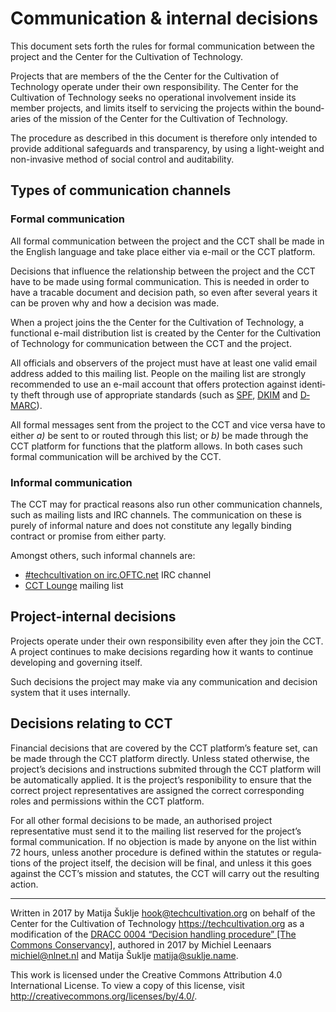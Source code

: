 # Communication & internal decisions

This document sets forth the rules for formal communication between the project and the Center for the Cultivation of Technology.

Projects that are members of the the Center for the Cultivation of Technology operate un­der their own re­spon­si­bil­i­ty. The Center for the Cultivation of Technology seeks no op­er­a­tional in­volve­ment in­side it­s member projects, and lim­its it­self to servicing the projects within the bound­aries of the mis­sion of the Center for the Cultivation of Technology.

The pro­ce­dure as de­scribed in this doc­u­ment is there­fore on­ly in­tend­ed to pro­vide ad­di­tion­al safe­guards and trans­paren­cy, by us­ing a light-weight and non-in­va­sive method of so­cial con­trol and au­ditabil­i­ty.


## Types of communication channels


### Formal communication

All formal communication between the project and the CCT shall be made in the English language and take place either via e-mail or the CCT platform.

Decisions that influence the relationship between the project and the CCT have to be made using formal communication. This is needed in order to have a tracable document and decision path, so even after several years it can be proven why and how a decision was made.

When a project joins the the Center for the Cultivation of Technology, a func­tional e-mail dis­tri­bu­tion list is cre­at­ed by the Center for the Cultivation of Technology for com­mu­ni­ca­tion be­tween the CCT and the project.

Al­l of­fi­cials and ob­servers of the project must have at least one valid email address added to this mail­ing list. Peo­ple on the mail­ing list are strongly recommended to use an e-mail ac­count that of­fers pro­tec­tion against iden­ti­ty theft through use of ap­pro­pri­ate stan­dards (such as [SPF][spf], [D­KIM][dkim] and [D­MAR­C][dmarc]).

All for­mal mes­sages sent from the project to the CCT and vice ver­sa have to either _a)_ be sen­t ­to or rout­ed through this list; or _b)_ be made through the CCT  platform for functions that the platform allows. In both cases such formal communication will be archived by the CCT.

[spf]: https://tools.ietf.org/html/rfc7208
[dkim]: https://tools.ietf.org/html/rfc7489
[dmarc]: https://tools.ietf.org/html/rfc6376


### Informal communication

The CCT may for practical reasons also run other communication channels, such as mailing lists and IRC channels. The communication on these is purely of informal nature and does not constitute any legally binding contract or promise from either party.

Amongst others, such informal channels are:

- [#techcultivation on irc.OFTC.net](irc://irc.oftc.net/#techcultivation) IRC channel
- [CCT Lounge](https://lists.techcultivation.org/mailman/listinfo/cct-lounge) mailing list


## Project-internal decisions

Projects operate under their own responsibility even after they join the CCT. A project continues to make decisions regarding how it wants to continue developing and governing itself.

Such decisions the project may make via any communication and decision system that it uses internally.


## Decisions relating to CCT

Financial decisions that are covered by the CCT platform’s feature set, can be made through the CCT platform directly. Unless stated otherwise, the project’s decisions and instructions submited through the CCT platform will be automatically applied. It is the project’s responibility to ensure that the correct project representatives are assigned the correct corresponding roles and permissions within the CCT platform.

For all other for­mal de­ci­sions to be made, an authorised project representative must send it to the ­mail­ing list reserved for the project’s formal communication. If no ob­jec­tion is made ­by any­one on the list with­in 72 hours, un­less an­oth­er pro­ce­dure is de­fined with­in the statutes or reg­u­la­tions of the project itself, the de­ci­sion will be fi­nal, and unless it this goes against the CCT’s mission and statutes, the CCT will carry out the resulting action.


---

Written in 2017 by Matija Šuklje <hook@techcultivation.org> on behalf of the Center for the Cultivation of Technology <https://techcultivation.org> as a modification of the [DRACC 0004 “Decision handling procedure” \[The Commons Conservancy\]][decision], authored in 2017 by Michiel Leenaars <michiel@nlnet.nl> and Matija Šuklje <matija@suklje.name>.

This work is licensed under the Creative Commons Attribution 4.0 International License. To view a copy of this license, visit <http://creativecommons.org/licenses/by/4.0/>.

[decision]: https://dracc.commonsconservancy.org/0004/
